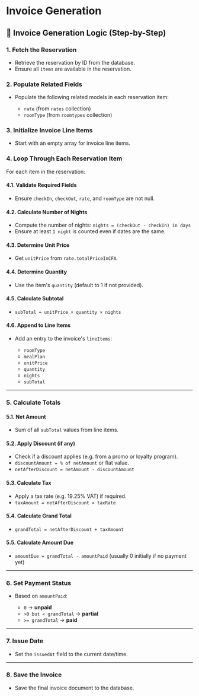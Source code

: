 # Invoice Generation

## 🧾 Invoice Generation Logic (Step-by-Step)

### 1. **Fetch the Reservation**

- Retrieve the reservation by ID from the database.
- Ensure all `items` are available in the reservation.

### 2. **Populate Related Fields**

- Populate the following related models in each reservation item:

  - `rate` (from `rates` collection)
  - `roomType` (from `roomtypes` collection)

### 3. **Initialize Invoice Line Items**

- Start with an empty array for invoice line items.

### 4. **Loop Through Each Reservation Item**

For each item in the reservation:

#### 4.1. **Validate Required Fields**

- Ensure `checkIn`, `checkOut`, `rate`, and `roomType` are not null.

#### 4.2. **Calculate Number of Nights**

- Compute the number of nights:
  `nights = (checkOut - checkIn) in days`
- Ensure at least `1 night` is counted even if dates are the same.

#### 4.3. **Determine Unit Price**

- Get `unitPrice` from `rate.totalPriceInCFA`.

#### 4.4. **Determine Quantity**

- Use the item's `quantity` (default to 1 if not provided).

#### 4.5. **Calculate Subtotal**

- `subTotal = unitPrice × quantity × nights`

#### 4.6. **Append to Line Items**

- Add an entry to the invoice's `lineItems`:

  - `roomType`
  - `mealPlan`
  - `unitPrice`
  - `quantity`
  - `nights`
  - `subTotal`

---

### 5. **Calculate Totals**

#### 5.1. **Net Amount**

- Sum of all `subTotal` values from line items.

#### 5.2. **Apply Discount (if any)**

- Check if a discount applies (e.g. from a promo or loyalty program).
- `discountAmount = % of netAmount` or flat value.
- `netAfterDiscount = netAmount - discountAmount`

#### 5.3. **Calculate Tax**

- Apply a tax rate (e.g. 19.25% VAT) if required.
- `taxAmount = netAfterDiscount × taxRate`

#### 5.4. **Calculate Grand Total**

- `grandTotal = netAfterDiscount + taxAmount`

#### 5.5. **Calculate Amount Due**

- `amountDue = grandTotal - amountPaid`
  (usually 0 initially if no payment yet)

---

### 6. **Set Payment Status**

- Based on `amountPaid`:

  - `0` → **unpaid**
  - `>0 but < grandTotal` → **partial**
  - `>= grandTotal` → **paid**

---

### 7. **Issue Date**

- Set the `issuedAt` field to the current date/time.

---

### 8. **Save the Invoice**

- Save the final invoice document to the database.
